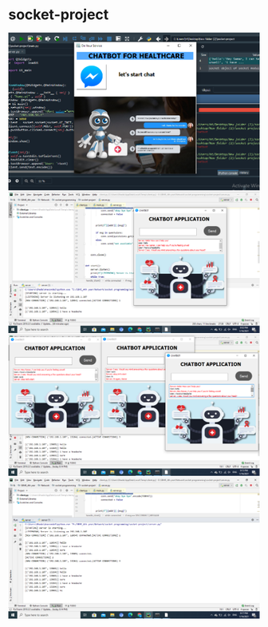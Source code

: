 # socket-project
![](images/home.png)
![](images/chatbot.png)
![multiconnection_clients](images/3clients.png)
![](images/output_server.png)